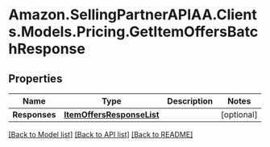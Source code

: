 # Amazon.SellingPartnerAPIAA.Clients.Models.Pricing.GetItemOffersBatchResponse
## Properties

Name | Type | Description | Notes
------------ | ------------- | ------------- | -------------
**Responses** | [**ItemOffersResponseList**](ItemOffersResponseList.md) |  | [optional] 

[[Back to Model list]](../README.md#documentation-for-models) [[Back to API list]](../README.md#documentation-for-api-endpoints) [[Back to README]](../README.md)

